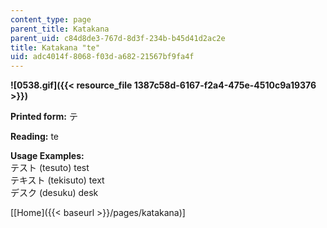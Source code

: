 ```yaml
---
content_type: page
parent_title: Katakana
parent_uid: c84d8de3-767d-8d3f-234b-b45d41d2ac2e
title: Katakana "te"
uid: adc4014f-8068-f03d-a682-21567bf9fa4f
---
```


**![0538.gif]({{< resource_file 1387c58d-6167-f2a4-475e-4510c9a19376 >}})**

**Printed form:** テ

**Reading:** te

**Usage Examples:**  
テスト (tesuto) test  
テキスト (tekisuto) text  
デスク (desuku) desk

\[[Home]({{< baseurl >}}/pages/katakana)\]
